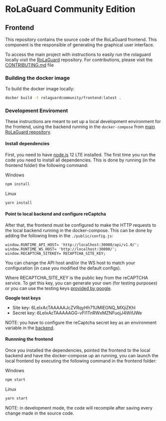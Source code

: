 # RoLaGuard Community Edition

## Frontend

This repository contains the source code of the RoLaGuard frontend. This component is the responsible of generating the graphical user interface.

To access the main project with instructions to easily run the rolaguard locally visit the [RoLaGuard](https://github.com/Argeniss-Software/rolaguard) repository. For contributions, please visit the [CONTRIBUTING.md](https://github.com/Argeniss-Software/rolaguard/blob/master/CONTRIBUTING.md) file

### Building the docker image

To build the docker image locally:

```bash
docker build -t rolaguardcommunity/frontend:latest .
```

### Development Enviroment
These instructions are meant to set up a local development environment for the frontend, using the backend running in the `docker-compose` from [main RoLaGuard repository](https://github.com/Argeniss-Software/rolaguard).

#### Install dependencies
First, you need to have [node.js](https://nodejs.org/download/release/latest-v12.x/) 12 LTE installed. The first time you run the code you need to install all dependencies. This is done by running (in the frontend folder) the following command:

Windows

```bash
npm install
```

Linux

```bash
yarn install
```

#### Point to local backend and configure reCaptcha
After that, the frontend must be configured to make the HTTP requests to the local backend running in the docker-compose. This can be done by adding the following lines in the `./public/config.js`:

```
window.RUNTIME_API_HOST= 'http://localhost:30000/api/v1.0/';
window.RUNTIME_WS_HOST= 'http://localhost:30000/';
window.RECAPTCHA_SITEKEY= RECAPTCHA_SITE_KEY;
```
You can change the API host and/or the WS host to match your configuration (in case you modified the default configs).

Where RECAPTCHA_SITE_KEY is the public key from the reCAPTCHA service. To get this key, you can generate your own (for testing purposes) or you can use the testing keys [provided by google](https://developers.google.com/recaptcha/docs/faq#id-like-to-run-automated-tests-with-recaptcha.-what-should-i-do).

**Google test keys**
- Site key: 6LeIxAcTAAAAAJcZVRqyHh71UMIEGNQ_MXjiZKhI
- Secret key: 6LeIxAcTAAAAAGG-vFI1TnRWxMZNFuojJ4WifJWe

NOTE: you have to configure the reCaptcha secret key as an environment variable in the [backend](https://github.com/Argeniss-Software/rolaguard/blob/master/config/backend.env).

#### Runnning the frontend
Once you installed the dependencies, pointed the frontend to the local backend and have the docker-compose up an running, you can launch the local frontend by executing the following command in the frontend folder:

Windows

```bash
npm start
```

Linux

```bash
yarn start
```

NOTE: in development mode, the code will recompile after saving every change made in the source code.

